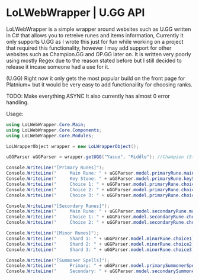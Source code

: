 # LoLWebWrapper | U.GG API

LoLWebWrapper is a simple wrapper around websites such as U.GG written in C# that allows you to retreive runes and items information, Currently it only supports U.GG as I wrote this just for fun while working on a project that required this functionality, however I may add support for other websites such as Champion.GG and OP.GG later on. It is written very poorly using mostly Regex due to the reason stated before but I still decided to release it incase someone had a use for it.

(U.GG) Right now it only gets the most popular build on the front page for Platnium+ but it would be very easy to add functionaility for choosing ranks.

TODO:
Make everything ASYNC
It also currently has almost 0 error handling.

Usage:

```C#
using LoLWebWrapper.Core.Main;
using LoLWebWrapper.Core.Components;
using LoLWebWrapper.Core.Modules;

LoLWrapperObject wrapper = new LoLWrapperObject();

uGGParser uGGParser = wrapper.getUGG("Yasuo", "Middle"); //Champion (String), Role(String)

Console.WriteLine("[Primary Runes]");
Console.WriteLine("     Main Rune: " + uGGParser.model.primaryRune.mainRune);
Console.WriteLine("     Key Stone: " + uGGParser.model.primaryRune.keyStone);
Console.WriteLine("     Choice 1: " + uGGParser.model.primaryRune.choice1);
Console.WriteLine("     Choice 2: " + uGGParser.model.primaryRune.choice2);
Console.WriteLine("     Choice 3: " + uGGParser.model.primaryRune.choice3);

Console.WriteLine("[Secondary Runes]");
Console.WriteLine("     Main Rune: " + uGGParser.model.secondaryRune.mainRune);
Console.WriteLine("     Choice 1: " + uGGParser.model.secondaryRune.choice1);
Console.WriteLine("     Choice 2: " + uGGParser.model.secondaryRune.choice2);

Console.WriteLine("[Minor Runes]");
Console.WriteLine("     Shard 1: " + uGGParser.model.minorRune.choice1);
Console.WriteLine("     Shard 2: " + uGGParser.model.minorRune.choice2);
Console.WriteLine("     Shard 3: " + uGGParser.model.minorRune.choice3);

Console.WriteLine("[Summoner Spells]");
Console.WriteLine("     Primary: " + uGGParser.model.primarySummonerSpell);
Console.WriteLine("     Secondary: " + uGGParser.model.secondarySummonerSpell);

```
